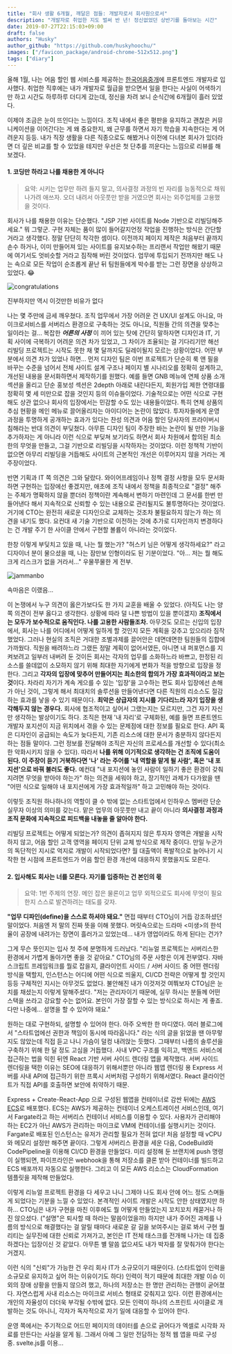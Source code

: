 ```yaml
---
title: "회사 생활 6개월, 깨달은 점들: 개발자로서 회사원으로서"
description: "개발자로 취업한 지도 벌써 반 년! 정신없었던 상반기를 돌아보는 시간"
date: 2019-07-27T22:15:03+09:00
draft: false
authors: "Husky"
author_github: "https://github.com/huskyhoochu/"
images: ["/favicon_package/android-chrome-512x512.png"]
tags: ["diary"]
---
```


올해 1월, 나는 어음 할인 웹 서비스를 제공하는 <a href="https://90days.kr" target="_blank" rel="noopener noreferrer">한국어음중개</a>에 프론트엔드 개발자로 입사했다. 취업한 직후에는 내가 개발자로 월급을 받으면서 일을 한다는 사실이 어색하기만 하고 시간도 하루하루 더디게 갔는데, 정신을 차려 보니 순식간에 6개월이 흘러 있었다.

이제야 조금은 눈이 뜨인다는 느낌이다. 조직 내에서 좋은 평판을 유지하고 괜찮은 커뮤니케이션을 이어간다는 게 왜 중요한지, 왜 근무를 하면서 자기 학습을 지속한다는 게 어려운지 등등. 내가 직장 생활을 다른 직종으로도 해봤거나 이전에 다녀본 회사가 있더라면 더 깊은 비교를 할 수 있었을 테지만 우선은 첫 단추를 끼운다는 느낌으로 리뷰를 해 보겠다.

#### 1. 코딩만 하라고 나를 채용한 게 아니다

> 요약: 시키는 업무만 하려 들지 말고, 의사결정 과정의 빈 자리를 능동적으로 채워나가려 애쓰자. 오더 내려서 아웃풋만 받을 거였으면 회사는 외주업체를 고용했을 것이다.

회사가 나를 채용한 이유는 단순했다. "JSP 기반 사이트를 Node 기반으로 리빌딩해주세요." 뭐 그렇군. 구현 자체는 품이 많이 들어갈지언정 작업을 진행하는 방식은 간단할 거라고 생각했다. 정말 단단히 착각한 셈이다. 이전까지 페이지 제작은 처음부터 끝까지 손수 하거나, 이미 만들어져 있는 사이트를 유지보수하는 프리랜서 작업만 해왔기 때문에 여기서도 엇비슷할 거라고 짐작해 버린 것이었다. 업무에 투입되기 전까지만 해도 나는 속으로 모든 작업이 순조롭게 끝난 뒤 팀원들에게 박수를 받는 그런 장면을 상상하고 있었다. 😂

![congratulations](/review-company/congratulations.gif)

<p class="caption">진부하지만 역시 이것만한 비유가 없다</p>

나는 몇 주만에 금세 깨우쳤다. 조직 업무에서 가장 어려운 건 UX/UI 설계도 아니요, 마이크로서비스를 서버리스 환경으로 구축하는 것도 아니요, 직원들 간의 의견을 맞추는 일이라는 걸... 복잡한 ***어른의 사정*** 이 끼어 있는 탓에 간단히 말하자면 디자인과 IT, 기획 사이에 극복하기 어려운 의견 차가 있었고, 그 차이가 조율되는 걸 기다리기만 해선 리빌딩 프로젝트는 시작도 못한 채 몇 달까지도 딜레이될지 모르는 상황이었다. 어떤 부분에서 의견 차가 있었나 하면... 먼저 디자인 팀은 이번 프로젝트가 단순히 룩 앤 필을 바꾸는 수준을 넘어서 전체 사이트 설계 구조나 페이지 별 시나리오를 정확히 설계하고, 개선된 내용을 문서화하면서 제작하기를 원했다. 예를 들면 GNB 메뉴에 연체 상품 소개 섹션을 올리고 단순 홍보성 섹션은 2depth 아래로 내린다든지, 회원가입 제한 연령대를 정확히 몇 세 미만으로 잡을 것인지 등의 이슈들이었다. 기술적으로는 어떤 식으로 구현해도 상관 없으나 회사의 입장에서는 민감할 수도 있는 내용들이었다. 특히 연체 상품의 추심 현황을 메인 메뉴로 끌어올리자는 아이디어는 논란이 많았다. 투자자들에게 운영 과정을 투명하게 공개하는 효과가 있다는 찬성 의견과 어음 할인 당사자의 프라이버시 침해라는 반대 의견이 부딪쳤다. 아무튼 디자인 팀이 주장한 바는 논란이 될 만한 기능을 추가하자는 게 아니라 이런 식으로 부딪쳐 보기라도 하면서 회사 차원에서 합의된 최소한의 무엇을 만들고, 그걸 기반으로 리빌딩을 시작하자는 것이었다. 이런 정책적 기반이 없으면 아무리 리빌딩을 거듭해도 사이트의 근본적인 개선은 이루어지지 않을 거라는 게 주장이었다.

반면 기획과 IT 쪽 의견은 그와 달랐다. 와이어프레임이나 정책 결정 사항을 모두 문서화하면 구현하는 입장에선 좋겠지만, 애초에 조직 내에서 정책을 최종적으로 "결정" 해주는 주체가 명확하지 않을 뿐더러 정책이란 계속해서 변하기 마련인데 그 문서를 한번 만들어낸다 해서 지속적으로 신뢰할 수 있는 내용으로 관리될지도 불투명하다는 것이었다. 거기에 CTO는 완전히 새로운 디자인으로 교체하는 것조차 불필요하지 않는가 하는 의견을 내기도 했다. 요컨대 새 기술 기반으로 이전하는 것에 추가로 디자인까지 변경하다는 건 개발 주기 한 사이클 안에서 구현할 볼륨이 아니라는 것이었다.

한창 이렇게 부딪치고 있을 때, 나는 뭘 했는가? "허스키 님은 어떻게 생각하세요?" 라고 디자이너 분이 물으셨을 때, 나는 잠만보 인형이라도 된 기분이었다. "아... 저는 뭘 해도 크게 리스크가 없을 거라서..." 우물쭈물한 게 전부.

![jammanbo](/review-company/jammanbo.jpeg)

<p class="caption">속마음은 이랬음...</p>

이 논쟁에서 누구 의견이 옳은가보다도 한 가지 교훈을 배울 수 있었다. (아직도 나는 양쪽 의견이 전부 옳다고 생각한다. 상황에 따라 덜 나쁜 방법이 있을 뿐이겠지) **조직에서는 모두가 보수적으로 움직인다. 나를 고용한 사람들조차.** 아무것도 모르는 신입의 입장에서, 회사는 나를 어디에서 어떻게 일하게 할 것인지 모든 계획을 갖추고 있으리라 짐작했었다. 그러나 현실의 조직은 거대한 조별과제를 끌어안은 데면데면한 팀원들의 집합에 가까웠다. 직원을 배려하느라 그랬든 정말 계획이 없어서였든, 아니면 내 퍼포먼스를 지켜보려고 일부러 내버려 둔 것이든 회사는 각자의 업무를 소화하느라 바쁘고, 한정된 리소스를 쓸데없이 소모하지 않기 위해 최대한 자기에게 변화가 적을 방향으로 입장을 정한다. 그리고 **각자의 입장에 맞추어 만들어지는 최소한의 합의가 가장 효과적이라고 보는 것**이다. 차라리 자기가 계속 게으를 수 있는 '입장'을 고수하는 편도 회사 입장에선 손해가 아닌 것이, 그렇게 해서 최대치의 솔루션을 만들어낸다면 다른 직원의 리소스도 절감하는 효과를 낳을 수 있기 때문이다. **최악은 상급자의 지시를 기다리느라 자기 입장을 생각해두지 않는 경우다.** 회사에 협조적이고 싶어서 그랬는지는 모르지만, 그건 자기 자신만 생각하는 발상이기도 하다. 조직은 현재 '내 자리'로 구체화된, 예를 들면 프론트엔드 개발자 포지션이 지금 위치에서 겪을 수 있는 문제점에 대한 정보를 필요로 한다. API 혹은 디자인이 공급되는 속도가 늦다든지, 기존 리소스에 대한 문서가 충분하지 않다든지 하는 점들 말이다. 그런 정보를 전달해야 조직은 자신의 프로세스를 개선할 수 있다(최소한 악화시키지 않을 수 있다). 따라서 **나를 위해 이기적으로 생각하는 건 조직에 도움이 된다. 이 주장이 듣기 거북하다면 '나' 라는 주어를 '내 역할을 맡게 될 사람', 혹은 '내 포지션'으로 바꿔 불러도 좋다.** 예컨대 "내 포지션에 놓인 사람이 일하기 좋은 환경이 갖춰지려면 무엇을 받아야 하는가" 하는 의견을 세워야 하고, 장기적인 과제가 다가왔을 땐 "어떤 식으로 일해야 내 포지션에게 가장 효과적일까" 하고 고민해야 하는 것이다. 

이렇듯 조직원 하나하나의 역할이 클 수 밖에 없는 스타트업에서 인하우스 멤버란 단순 실무자 이상의 의미를 갖는다. 맡은 업무의 아웃풋만 내고 끝이 아니라 **의사결정 과정과 조직 문화에 지속적으로 피드백을 내놓을 줄 알아야 한다.**

리빌딩 프로젝트는 어떻게 되었는가? 의견이 좁혀지지 않은 투자자 영역은 개발을 시작하지 않고, 어음 할인 고객 영역을 페이지 단위 교체 방식으로 제작 중이다. 만일 누군가의 독단적인 지시로 억지로 개발이 시작되었다면? 월 대출액이 폭발적으로 늘어나기 시작한 현 시점에 프론트엔드가 어음 할인 환경 개선에 대응하지 못했을지도 모른다.

#### 2. 입사해도 회사는 너를 모른다. 자기를 입증하는 건 본인의 몫

> 요약: 1번 주제의 연장. 메인 잡은 물론이고 업무 외적으로도 회사에 무엇이 필요한지 스스로 발견하려는 태도를 갖자.

**"업무 디파인(define)을 스스로 하셔야 돼요."** 면접 때부터 CTO님이 거듭 강조하셨던 말이었다. 처음엔 저 말의 진짜 뜻을 이해 못했다. 머릿속으로는 드라마 <미생>의 한석율이 공장에 내려가는 장면이 흘러가고 있었는데... 내가 영업이라도 하게 된다는 건가?

그게 무슨 뜻인지는 입사 첫 주에 분명하게 드러났다. "리뉴얼 프로젝트는 서버리스한 환경에서 가볍게 돌아가면 좋을 것 같아요." CTO님의 주문 사항은 이게 전부였다. 자바스크립트 프레임워크를 뭘로 잡을지, 클라이언트 사이드 / 서버 사이드 중 어떤 렌더링 방식을 택할지, 인스턴스는 어디에 어떤 식으로 띄울지, CI/CD 전략은 어떻게 할 것인지 등등 구체적인 지시는 아무것도 없었다. 불안해진 내가 이것저것 여쭤보자 CTO님은 눈치를 채셨는지 이렇게 말해주셨다.  "저는 관리자이기 때문에, 실무 하시는 분들께 어떤 스택을 쓰라고 강요할 수는 없어요. 본인이 가장 잘할 수 있는 방식으로 하시는 게 좋죠. 다만 나중에... 설명을 할 수 있어야 돼요."

원하는 대로 구현하되, 설명할 수 있어야 한다. 아주 오싹한 한 마디였다. 여러 블로그에서 "스타트업에선 권한과 책임이 동시에 따라옵니다." 라는 식의 글을 읽었을 땐 아무렇지도 않았는데 직접 듣고 나니 가슴이 덜컹 내려앉는 듯했다. 그때부터 나름의 솔루션을 구축하기 위해 한 달 정도 고심을 거듭했다. 사내 VPC 구조를 익히고, 백엔드 서비스에 접근하는 법을 익힌 뒤엔 React 기반 서버 사이드 렌더링 앱을 제작했다. 서버 사이드 렌더링을 택한 이유는 SEO에 대응하기 위해서뿐만 아니라 웹앱 렌더링 용 Express 서버를 사내 API에 접근하기 위한 프록시 서버처럼 구성하기 위해서였다. React 클라이언트가 직접 API를 호출하면 보안에 취약하기 때문.

Express + Create-React-App 으로 구성된 웹앱을 컨테이너로 감싼 뒤에는 <a href="https://aws.amazon.com/ko/ecs/" target="_blank" rel="noopener noreferrer">AWS ECS</a>로 배포했다. ECS는 AWS가 제공하는 컨테이너 오케스트레이션 서비스인데, 여기서 Fargate라고 하는 서버리스 컨테이너 서비스를 이용할 수 있다. 사용자가 관리해야 하는 EC2가 아닌 AWS가 관리하는 마이크로 VM에 컨테이너를 실행시키는 것이다. Fargate로 배포된 인스턴스는 유저가 관리할 필요가 전혀 없다! 처음 설정할 때 vCPU와 메모리 설정만 해주면 끝이다. 그렇게 서버리스 환경을 세운 다음, CodeBuild와 CodePipeline을 이용해 CI/CD 환경을 만들었다. 미리 설정해 둔 브랜치에 push 명령이 실행되면, 파이프라인은 webhook을 통해 저장소를 클론 받아 컨테이너를 빌드하고 ECS 배포까지 자동으로 실행한다. 그리고 이 모든 AWS 리소스는 CloudFormation 템플릿을 제작해 만들었다.

이렇게 리뉴얼 프로젝트 환경을 다 세우고 나니 그제야 나도 회사 안에 어느 정도 스며들게 되었다는 기분을 느낄 수 있었다. 본격적인 사이트 개발은 시작도 안한 상태였지만 하하... CTO님은 내가 구현을 마친 이후에도 뭘 어떻게 만들었는지 꼬치꼬치 캐묻거나 하진 않으셨다. ("설명"은 퇴사할 때 하라는 말씀이었을까) 하지만 내가 주어진 과제를 나름의 방식으로 해결했다는 걸 알릴 때마다 새로운 갈 길을 보여주시는 걸로 봐서 구현 퀄리티는 실무진에 대한 신뢰로 가져가고, 본인은 IT 전체 태스크를 전개해 나가는 데 집중하겠다는 입장이신 것 같았다. 아무튼 별 말씀 없으셔도 내가 박자를 잘 맞춰가야 한다는 거겠지.

이런 식의 "신뢰"가 가능한 건 우리 회사 IT가 소규모이기 때문이다. (스타트업이 인력을 소규모로 유지하고 싶어 하는 이유이기도 하다) 인력이 적기 때문에 최대한 개발 이슈 이외의 장애 상황을 만들지 않으려 했고, 하나의 저장소는 한 명만 관리하는 관행이 굳어졌다. 자연스럽게 사내 리소스는 마이크로 서비스 형태로 갖춰지고 있다. 이런 환경에서는 개인의 자율성이 더더욱 부각될 수밖에 없다. 모든 인력이 하나의 스프린트 사이클로 개발하는 것도 아니니, 각자가 독자적으로 자기 일에 대응할 수 있어야 한다.





운영 쪽에서는 주기적으로 어드민 페이지의 데이터를 손으로 긁어다가 엑셀로 시각화 자료를 만든다는 사실을 알게 됨. 그래서 아예 그 일만 전담하는 정적 웹 앱을 따로 구성 중. svelte.js를 이용...





